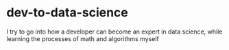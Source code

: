 # dev-to-data-science
I try to go into how a developer can become an expert in data science, while learning the processes of math and algorithms myself
